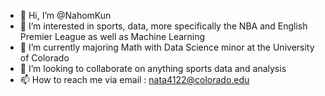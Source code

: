 - 👋 Hi, I’m @NahomKun
- 👀 I’m interested in sports, data, more specifically the NBA and English Premier League as well as Machine Learning
- 🌱 I’m currently majoring Math with Data Science minor at the University of Colorado 
- 🤝 I’m looking to collaborate on anything sports data and analysis
- 📫 How to reach me via email : nata4122@colorado.edu


